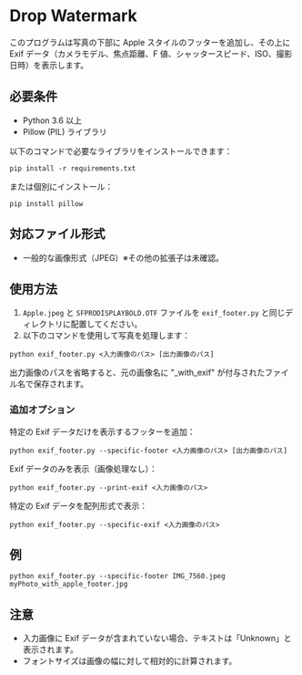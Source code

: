 # Drop Watermark

このプログラムは写真の下部に Apple スタイルのフッターを追加し、その上に Exif データ（カメラモデル、焦点距離、F 値、シャッタースピード、ISO、撮影日時）を表示します。

## 必要条件

- Python 3.6 以上
- Pillow (PIL) ライブラリ

以下のコマンドで必要なライブラリをインストールできます：

```
pip install -r requirements.txt
```

または個別にインストール：

```
pip install pillow
```

## 対応ファイル形式

- 一般的な画像形式（JPEG）※その他の拡張子は未確認。

## 使用方法

1. `Apple.jpeg` と `SFPRODISPLAYBOLD.OTF` ファイルを `exif_footer.py` と同じディレクトリに配置してください。
2. 以下のコマンドを使用して写真を処理します：

```
python exif_footer.py <入力画像のパス> [出力画像のパス]
```

出力画像のパスを省略すると、元の画像名に "\_with_exif" が付与されたファイル名で保存されます。

### 追加オプション

特定の Exif データだけを表示するフッターを追加：

```
python exif_footer.py --specific-footer <入力画像のパス> [出力画像のパス]
```

Exif データのみを表示（画像処理なし）：

```
python exif_footer.py --print-exif <入力画像のパス>
```

特定の Exif データを配列形式で表示：

```
python exif_footer.py --specific-exif <入力画像のパス>
```

## 例

```
python exif_footer.py --specific-footer IMG_7560.jpeg myPhoto_with_apple_footer.jpg
```

## 注意

- 入力画像に Exif データが含まれていない場合、テキストは「Unknown」と表示されます。
- フォントサイズは画像の幅に対して相対的に計算されます。
